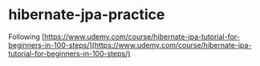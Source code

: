 # hibernate-jpa-practice

Following [https://www.udemy.com/course/hibernate-jpa-tutorial-for-beginners-in-100-steps/](https://www.udemy.com/course/hibernate-jpa-tutorial-for-beginners-in-100-steps/)

